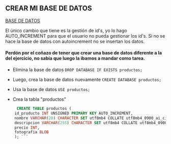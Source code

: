 ## CREAR MI BASE DE DATOS 

[BASE DE DATOS](./database/db.sql)

El único cambio que tiene es la gestión de id's, yo lo hago AUTO_INCREMENT para que el usuario no pueda gestionar los id's. Si no se hace la base de datos con autoincrement no se insertan los datos.

#### Perdón por el coñazo de tener que crear una base de datos diferente a la del ejercicio, no sabía que luego la ibamos a mandar como tarea.

- Elimina la base de datos
```DROP DATABASE IF EXISTS productos;```

- Luego, crea la base de datos nuevamente
```CREATE DATABASE productos;```

- Usa la base de datos
```USE productos;```

- Crea la tabla "productos"
```sql
     CREATE TABLE productos (
    id_producto INT UNSIGNED PRIMARY KEY AUTO_INCREMENT,
    nombre VARCHAR(20) CHARACTER SET utf8mb4 COLLATE utf8mb4_0900_ai_ci,
    descripcion VARCHAR(255) CHARACTER SET utf8mb4 COLLATE utf8mb4_0900_ai_ci,
    precio INT,
    fotografia BLOB
    ); ```